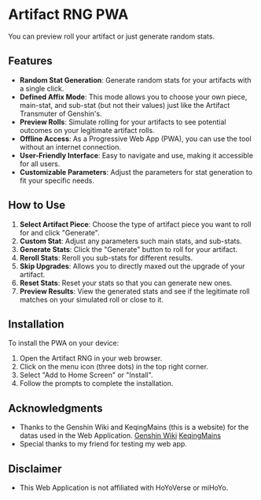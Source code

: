 # Artifact RNG PWA

You can preview roll your artifact or just generate random stats.

## Features

- **Random Stat Generation**: Generate random stats for your artifacts with a single click.
- **Defined Affix Mode**: This mode allows you to choose your own piece, main-stat, and sub-stat (but not their values) just like the Artifact Transmuter of Genshin's.
- **Preview Rolls**: Simulate rolling for your artifacts to see potential outcomes on your legitimate artifact rolls.
- **Offline Access**: As a Progressive Web App (PWA), you can use the tool without an internet connection.
- **User-Friendly Interface**: Easy to navigate and use, making it accessible for all users.
- **Customizable Parameters**: Adjust the parameters for stat generation to fit your specific needs.

## How to Use

1. **Select Artifact Piece**: Choose the type of artifact piece you want to roll for and click "Generate".
2. **Custom Stat**: Adjust any parameters such main stats, and sub-stats.
3. **Generate Stats**: Click the "Generate" button to roll for your artifact.
4. **Reroll Stats**: Reroll you sub-stats for different results.
5. **Skip Upgrades**: Allows you to directly maxed out the upgrade of your artifact.
6. **Reset Stats**: Reset your stats so that you can generate new ones.
7. **Preview Results**: View the generated stats and see if the legitimate roll matches on your simulated roll or close to it.

## Installation

To install the PWA on your device:

1. Open the Artifact RNG in your web browser.
2. Click on the menu icon (three dots) in the top right corner.
3. Select "Add to Home Screen" or "Install".
4. Follow the prompts to complete the installation.

## Acknowledgments

- Thanks to the Genshin Wiki and KeqingMains (this is a website) for the datas used in the Web Application.
  [Genshin Wiki](https://genshin-impact.fandom.com/wiki/Artifact/Distribution)
  [KeqingMains](https://keqingmains.com/misc/artifacts/#Substats)
- Special thanks to my friend for testing my web app.

## Disclaimer
- This Web Application is not affiliated with HoYoVerse or miHoYo.
